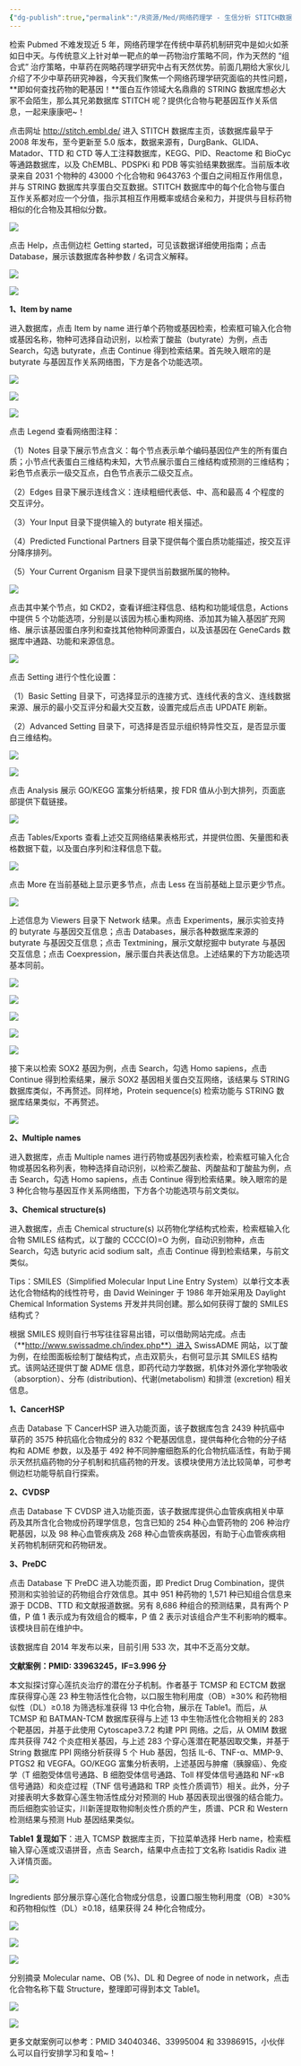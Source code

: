 ```yaml
---
{"dg-publish":true,"permalink":"/R资源/Med/网络药理学 - 生信分析 STITCH数据库/","noteIcon":"","created":"2024-04-17T15:18:28.000+08:00","updated":"2024-04-24T00:47:16.000+08:00"}
---
```



检索 Pubmed 不难发现近 5 年，网络药理学在传统中草药机制研究中是如火如荼如日中天。与传统意义上针对单一靶点的单一药物治疗策略不同，作为天然的 “组合式” 治疗策略，中草药在网略药理学研究中占有天然优势。前面几期给大家伙儿介绍了不少中草药研究神器，今天我们聚焦一个网络药理学研究面临的共性问题，**即如何查找药物的靶基因！**蛋白互作领域大名鼎鼎的 STRING 数据库想必大家不会陌生，那么其兄弟数据库 STITCH 呢？提供化合物与靶基因互作关系信息，一起来康康吧~！  

点击网址 http://stitch.embl.de/ 进入 STITCH 数据库主页，该数据库最早于 2008 年发布，至今更新至 5.0 版本，数据来源有，DurgBank、GLIDA、Matador、TTD 和 CTD 等人工注释数据库，KEGG、PID、Reactome 和 BioCyc 等通路数据库，以及 ChEMBL、PDSPKi 和 PDB 等实验结果数据库。当前版本收录来自 2031 个物种的 43000 个化合物和 9643763 个蛋白之间相互作用信息，并与 STRING 数据库共享蛋白交互数据。STITCH 数据库中的每个化合物与蛋白互作关系都对应一个分值，指示其相互作用概率或结合亲和力，并提供与目标药物相似的化合物及其相似分数。

![](/img/user/Z-attach/f88e28faa5e8a1413f567806aade7a517311a1c7.jpg@942w_438h_progressive.webp)

点击 Help，点击侧边栏 Getting started，可见该数据详细使用指南；点击 Database，展示该数据库各种参数 / 名词含义解释。

![](/img/user/Z-attach/c67edd9baae90f58f89e35ddef25270ec58be06f.jpg@942w_437h_progressive.webp)

![](/img/user/Z-attach/22e1b87ce11368b8864ebe435d2ed05f75abd164.jpg@942w_339h_progressive.webp)

**1、Item by name**

进入数据库，点击 Item by name 进行单个药物或基因检索，检索框可输入化合物或基因名称，物种可选择自动识别，以检索丁酸盐（butyrate）为例，点击 Search，勾选 butyrate，点击 Continue 得到检索结果。首先映入眼帘的是 butyrate 与基因互作关系网络图，下方是各个功能选项。

![](/img/user/Z-attach/3e7145b1a6f2eb60786db0e5fb89d5aef911c8ca.jpg@942w_353h_progressive.webp)

![](/img/user/Z-attach/dd56901c718e88c27f20d117d076ad760c9743da.jpg@942w_285h_progressive.webp)

![](/img/user/Z-attach/b958c15e558dd63c05b3dda2023153e6077c731c.jpg@942w_551h_progressive.webp)

点击 Legend 查看网络图注释：

（1）Notes 目录下展示节点含义：每个节点表示单个编码基因位产生的所有蛋白质；小节点代表蛋白三维结构未知，大节点展示蛋白三维结构或预测的三维结构；彩色节点表示一级交互点，白色节点表示二级交互点。

（2）Edges 目录下展示连线含义：连续粗细代表低、中、高和最高 4 个程度的交互评分。

（3）Your Input 目录下提供输入的 butyrate 相关描述。

（4）Predicted Functional Partners 目录下提供每个蛋白质功能描述，按交互评分降序排列。

（5）Your Current Organism 目录下提供当前数据所属的物种。

![](/img/user/Z-attach/aafed2679bb5d1688672841281663274ee9924de.jpg@942w_819h_progressive.webp)

点击其中某个节点，如 CKD2，查看详细注释信息、结构和功能域信息，Actions 中提供 5 个功能选项，分别是以该因为核心重构网络、添加其为输入基因扩充网络、展示该基因蛋白序列和查找其他物种同源蛋白，以及该基因在 GeneCards 数据库中通路、功能和来源信息。

![](/img/user/Z-attach/b124db45475aacd672fc1c68ef57f2cc469f5721.jpg@942w_570h_progressive.webp)

点击 Setting 进行个性化设置：

（1）Basic Setting 目录下，可选择显示的连接方式、连线代表的含义、连线数据来源、展示的最小交互评分和最大交互数，设置完成后点击 UPDATE 刷新。

（2）Advanced Setting 目录下，可选择是否显示组织特异性交互，是否显示蛋白三维结构。

![](/img/user/Z-attach/486dbd2eb42783361a602f04857590f1b847b296.jpg@942w_623h_progressive.webp)

![](/img/user/Z-attach/4965dd554d1c11663b514f48be25ee909a9708be.jpg@942w_534h_progressive.webp)

点击 Analysis 展示 GO/KEGG 富集分析结果，按 FDR 值从小到大排列，页面底部提供下载链接。

![](/img/user/Z-attach/3afe1e36751c564afe41c86fdd62cf47c08d0187.jpg@942w_809h_progressive.webp)

点击 Tables/Exports 查看上述交互网络结果表格形式，并提供位图、矢量图和表格数据下载，以及蛋白序列和注释信息下载。

![](/img/user/Z-attach/d834dfe3a0b04bfd0eac63e41570280661850f95.jpg@942w_639h_progressive.webp)

点击 More 在当前基础上显示更多节点，点击 Less 在当前基础上显示更少节点。

![](/img/user/Z-attach/2927430fe2b68408799f7c282e4e797442d916d5.jpg@942w_537h_progressive.webp)

上述信息为 Viewers 目录下 Network 结果。点击 Experiments，展示实验支持的 butyrate 与基因交互信息；点击 Databases，展示各种数据库来源的 butyrate 与基因交互信息；点击 Textmining，展示文献挖掘中 butyrate 与基因交互信息；点击 Coexpression，展示蛋白共表达信息。上述结果的下方功能选项基本同前。

![](/img/user/Z-attach/65fa2b660c7ac40dd7fbfc933dd46ed0445f6fa1.jpg@942w_281h_progressive.webp)

![](/img/user/Z-attach/b6f46cdb8bb6a0e93f356ca43e8cf0d3178631fc.jpg@942w_426h_progressive.webp)

![](/img/user/Z-attach/dd4ec6e432fa9cbb80030feaaaa3ed7c8d65438a.jpg@942w_452h_progressive.webp)

![](/img/user/Z-attach/1c93a3c08d03921c6e445ea0be4a44f6d4091fc8.jpg@942w_551h_progressive.webp)

![](/img/user/Z-attach/54e553fc6566a59fb111bc9ef9d0bbeebb072e16.jpg@942w_485h_progressive.webp)

接下来以检索 SOX2 基因为例，点击 Search，勾选 Homo sapiens，点击 Continue 得到检索结果，展示 SOX2 基因相关蛋白交互网络，该结果与 STRING 数据库类似，不再赘述。同样地，Protein sequence(s) 检索功能与 STRING 数据库结果类似，不再赘述。

![](/img/user/Z-attach/4e6e6c905b0344155e8e3b96bd584b7b00f3bbfc.jpg@942w_314h_progressive.webp)

**2、Multiple names**

进入数据库，点击 Multiple names 进行药物或基因列表检索，检索框可输入化合物或基因名称列表，物种选择自动识别，以检索乙酸盐、丙酸盐和丁酸盐为例，点击 Search，勾选 Homo sapiens，点击 Continue 得到检索结果。映入眼帘的是 3 种化合物与基因互作关系网络图，下方各个功能选项与前文类似。

**3、Chemical structure(s)**

进入数据库，点击 Chemical structure(s) 以药物化学结构式检索，检索框输入化合物 SMILES 结构式，以丁酸的 CCCC(O)=O 为例，自动识别物种，点击 Search，勾选 butyric acid sodium salt，点击 Continue 得到检索结果，与前文类似。

Tips：SMILES（Simplified Molecular Input Line Entry System）以单行文本表达化合物结构的线性符号，由 David Weininger 于 1986 年开始采用及 Daylight Chemical Information Systems 开发并共同创建。那么如何获得丁酸的 SMILES 结构式？

根据 SMILES 规则自行书写往往容易出错，可以借助网站完成。点击（**http://www.swissadme.ch/index.php**）进入 SwissADME 网站，以丁酸为例，在绘图面板绘制丁酸结构式，点击双箭头，右侧可显示其 SMILES 结构式。该网站还提供丁酸 ADME 信息，即药代动力学数据，机体对外源化学物吸收（absorption）、分布 (distribution)、代谢(metabolism) 和排泄 (excretion) 相关信息。

**1、CancerHSP**

点击 Database 下 CancerHSP 进入功能页面，该子数据库包含 2439 种抗癌中草药的 3575 种抗癌化合物成分的 832 个靶基因信息，提供每种化合物的分子结构和 ADME 参数，以及基于 492 种不同肿瘤细胞系的化合物抗癌活性，有助于揭示天然抗癌药物的分子机制和抗癌药物的开发。该模块使用方法比较简单，可参考侧边栏功能导航自行探索。

**2、CVDSP**

点击 Database 下 CVDSP 进入功能页面，该子数据库提供心血管疾病相关中草药及其所含化合物成份药理学信息，包含已知的 254 种心血管药物的 206 种治疗靶基因，以及 98 种心血管疾病及 268 种心血管疾病基因，有助于心血管疾病相关药物机制研究和药物研发。

**3、PreDC**

点击 Database 下 PreDC 进入功能页面，即 Predict Drug Combination，提供预测和实验验证的药物组合疗效信息。其中 951 种药物的 1,571 种已知组合信息来源于 DCDB、TTD 和文献报道数据。另有 8,686 种组合的预测结果，具有两个 P 值，P 值 1 表示成为有效组合的概率，P 值 2 表示对该组合产生不利影响的概率。该模块目前在维护中。

该数据库自 2014 年发布以来，目前引用 533 次，其中不乏高分文献。

**文献案例：PMID: 33963245，IF=3.996 分**

本文拟探讨穿心莲抗炎治疗的潜在分子机制。作者基于 TCMSP 和 ECTCM 数据库获得穿心莲 23 种生物活性化合物，以口服生物利用度（OB）≥30% 和药物相似性（DL）≥0.18 为筛选标准获得 13 中化合物，展示在 Table1。而后，从 TCMSP 和 BATMAN-TCM 数据库获得与上述 13 中生物活性化合物相关的 283 个靶基因，并基于此使用 Cytoscape3.7.2 构建 PPI 网络。之后，从 OMIM 数据库共获得 742 个炎症相关基因，与上述 283 个穿心莲潜在靶基因取交集，并基于 String 数据库 PPI 网络分析获得 5 个 Hub 基因，包括 IL-6、TNF-α、MMP-9、PTGS2 和 VEGFA。GO/KEGG 富集分析表明，上述基因与肿瘤（胰腺癌）、免疫学（T 细胞受体信号通路、B 细胞受体信号通路、Toll 样受体信号通路和 NF-κB 信号通路）和炎症过程（TNF 信号通路和 TRP 炎性介质调节）相关。此外，分子对接表明大多数穿心莲生物活性成分对预测的 Hub 基因表现出很强的结合能力。而后细胞实验证实，川新莲提取物抑制炎性介质的产生，质谱、PCR 和 Western 检测结果与预测 Hub 基因结果类似。

**Table1 复现如下**：进入 TCMSP 数据库主页，下拉菜单选择 Herb name，检索框输入穿心莲或汉语拼音，点击 Search，结果中点击拉丁文名称 Isatidis Radix 进入详情页面。

![](/img/user/Z-attach/90e4b638483393b43164c7605c835bff8d1296b0.png@942w_135h_progressive.webp)

Ingredients 部分展示穿心莲化合物成分信息，设置口服生物利用度（OB）≥30% 和药物相似性（DL）≥0.18，结果获得 24 种化合物成分。

![](/img/user/Z-attach/27a9106b4a636683350d329ac880fa7feaefd267.jpg@942w_303h_progressive.webp)

![](/img/user/Z-attach/6f831b98912613b4ace7ebb3eafb5cdd5e284f37.jpg@942w_305h_progressive.webp)

![](/img/user/Z-attach/b11036647924913dd03954769c459bfd9e789fe9.jpg@942w_462h_progressive.webp)

分别摘录 Molecular name、OB (%)、DL 和 Degree of node in network，点击化合物名称下载 Structure，整理即可得到本文 Table1。

![](/img/user/Z-attach/bc74417da26e8ed85e5b579f5a6cffc5f2a9cce9.jpg@942w_189h_progressive.webp)

![](/img/user/Z-attach/8747352c622e1e549c1cc62e12d44341091611af.jpg@942w_230h_progressive.webp)

更多文献案例可以参考：PMID 34040346、33995004 和 33986915，小伙伴么可以自行安排学习和复哈~！